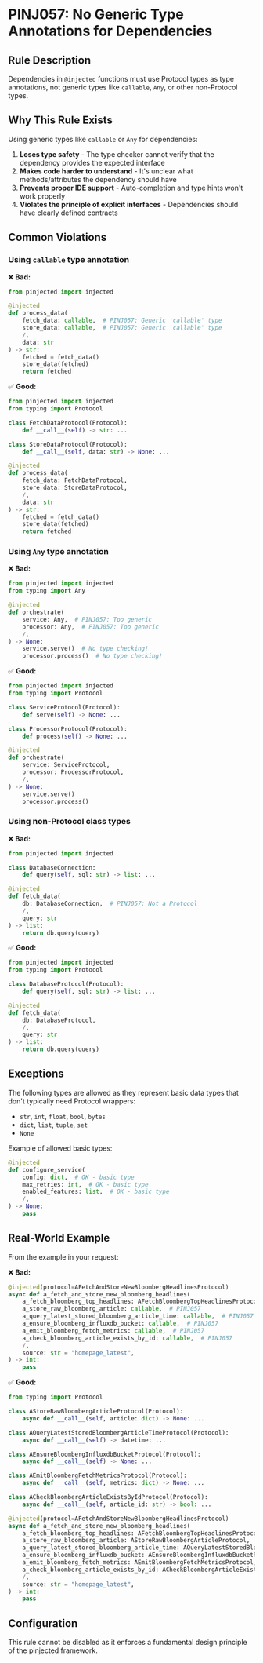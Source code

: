 # PINJ057: No Generic Type Annotations for Dependencies

## Rule Description

Dependencies in `@injected` functions must use Protocol types as type annotations, not generic types like `callable`, `Any`, or other non-Protocol types.

## Why This Rule Exists

Using generic types like `callable` or `Any` for dependencies:
1. **Loses type safety** - The type checker cannot verify that the dependency provides the expected interface
2. **Makes code harder to understand** - It's unclear what methods/attributes the dependency should have
3. **Prevents proper IDE support** - Auto-completion and type hints won't work properly
4. **Violates the principle of explicit interfaces** - Dependencies should have clearly defined contracts

## Common Violations

### Using `callable` type annotation

❌ **Bad:**
```python
from pinjected import injected

@injected
def process_data(
    fetch_data: callable,  # PINJ057: Generic 'callable' type
    store_data: callable,  # PINJ057: Generic 'callable' type
    /,
    data: str
) -> str:
    fetched = fetch_data()
    store_data(fetched)
    return fetched
```

✅ **Good:**
```python
from pinjected import injected
from typing import Protocol

class FetchDataProtocol(Protocol):
    def __call__(self) -> str: ...

class StoreDataProtocol(Protocol):
    def __call__(self, data: str) -> None: ...

@injected
def process_data(
    fetch_data: FetchDataProtocol,
    store_data: StoreDataProtocol,
    /,
    data: str
) -> str:
    fetched = fetch_data()
    store_data(fetched)
    return fetched
```

### Using `Any` type annotation

❌ **Bad:**
```python
from pinjected import injected
from typing import Any

@injected
def orchestrate(
    service: Any,  # PINJ057: Too generic
    processor: Any,  # PINJ057: Too generic
    /,
) -> None:
    service.serve()  # No type checking!
    processor.process()  # No type checking!
```

✅ **Good:**
```python
from pinjected import injected
from typing import Protocol

class ServiceProtocol(Protocol):
    def serve(self) -> None: ...

class ProcessorProtocol(Protocol):
    def process(self) -> None: ...

@injected
def orchestrate(
    service: ServiceProtocol,
    processor: ProcessorProtocol,
    /,
) -> None:
    service.serve()
    processor.process()
```

### Using non-Protocol class types

❌ **Bad:**
```python
from pinjected import injected

class DatabaseConnection:
    def query(self, sql: str) -> list: ...

@injected
def fetch_data(
    db: DatabaseConnection,  # PINJ057: Not a Protocol
    /,
    query: str
) -> list:
    return db.query(query)
```

✅ **Good:**
```python
from pinjected import injected
from typing import Protocol

class DatabaseProtocol(Protocol):
    def query(self, sql: str) -> list: ...

@injected
def fetch_data(
    db: DatabaseProtocol,
    /,
    query: str
) -> list:
    return db.query(query)
```

## Exceptions

The following types are allowed as they represent basic data types that don't typically need Protocol wrappers:
- `str`, `int`, `float`, `bool`, `bytes`
- `dict`, `list`, `tuple`, `set`
- `None`

Example of allowed basic types:
```python
@injected
def configure_service(
    config: dict,  # OK - basic type
    max_retries: int,  # OK - basic type
    enabled_features: list,  # OK - basic type
    /,
) -> None:
    pass
```

## Real-World Example

From the example in your request:

❌ **Bad:**
```python
@injected(protocol=AFetchAndStoreNewBloombergHeadlinesProtocol)
async def a_fetch_and_store_new_bloomberg_headlines(
    a_fetch_bloomberg_top_headlines: AFetchBloombergTopHeadlinesProtocol,  # Good
    a_store_raw_bloomberg_article: callable,  # PINJ057
    a_query_latest_stored_bloomberg_article_time: callable,  # PINJ057
    a_ensure_bloomberg_influxdb_bucket: callable,  # PINJ057
    a_emit_bloomberg_fetch_metrics: callable,  # PINJ057
    a_check_bloomberg_article_exists_by_id: callable,  # PINJ057
    /,
    source: str = "homepage_latest",
) -> int:
    pass
```

✅ **Good:**
```python
from typing import Protocol

class AStoreRawBloombergArticleProtocol(Protocol):
    async def __call__(self, article: dict) -> None: ...

class AQueryLatestStoredBloombergArticleTimeProtocol(Protocol):
    async def __call__(self) -> datetime: ...

class AEnsureBloombergInfluxdbBucketProtocol(Protocol):
    async def __call__(self) -> None: ...

class AEmitBloombergFetchMetricsProtocol(Protocol):
    async def __call__(self, metrics: dict) -> None: ...

class ACheckBloombergArticleExistsByIdProtocol(Protocol):
    async def __call__(self, article_id: str) -> bool: ...

@injected(protocol=AFetchAndStoreNewBloombergHeadlinesProtocol)
async def a_fetch_and_store_new_bloomberg_headlines(
    a_fetch_bloomberg_top_headlines: AFetchBloombergTopHeadlinesProtocol,
    a_store_raw_bloomberg_article: AStoreRawBloombergArticleProtocol,
    a_query_latest_stored_bloomberg_article_time: AQueryLatestStoredBloombergArticleTimeProtocol,
    a_ensure_bloomberg_influxdb_bucket: AEnsureBloombergInfluxdbBucketProtocol,
    a_emit_bloomberg_fetch_metrics: AEmitBloombergFetchMetricsProtocol,
    a_check_bloomberg_article_exists_by_id: ACheckBloombergArticleExistsByIdProtocol,
    /,
    source: str = "homepage_latest",
) -> int:
    pass
```

## Configuration

This rule cannot be disabled as it enforces a fundamental design principle of the pinjected framework.